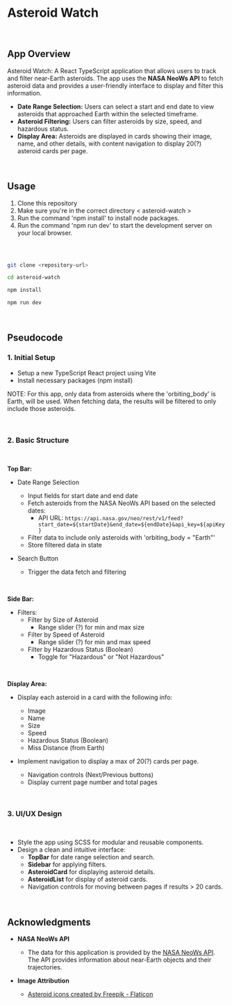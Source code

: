 # Asteroid Watch

<br>

## App Overview

Asteroid Watch: A React TypeScript application that allows users to track and filter near-Earth asteroids. The app uses the <strong>NASA NeoWs API</strong> to fetch asteroid data and provides a user-friendly interface to display and filter this information.

-   **Date Range Selection:** Users can select a start and end date to view asteroids that approached Earth within the selected timeframe.
-   **Asteroid Filtering:** Users can filter asteroids by size, speed, and hazardous status.
-   **Display Area:** Asteroids are displayed in cards showing their image, name, and other details, with content navigation to display 20(?) asteroid cards per page.

<br>

## Usage

1. Clone this repository
2. Make sure you're in the correct directory < asteroid-watch >
3. Run the command 'npm install' to install node packages.
4. Run the command 'npm run dev' to start the development server on your local browser.

<br>

```bash

git clone <repository-url>

cd asteroid-watch

npm install

npm run dev

```

<br>

## Pseudocode

### 1. Initial Setup
- Setup a new TypeScript React project using Vite
- Install necessary packages (npm install)


NOTE: For this app, only data from asteroids where the 'orbiting_body' is Earth, will be used. When fetching data, the results will be filtered to only include those asteroids.

<br>

### 2. Basic Structure
<br>

**Top Bar:**

-   Date Range Selection

    -   Input fields for start date and end date
    -   Fetch asteroids from the NASA NeoWs API based on the selected dates:
        -   API URL: `https://api.nasa.gov/neo/rest/v1/feed?start_date=${startDate}&end_date=${endDate}&api_key=${apiKey}`
    -   Filter data to include only asteroids with 'orbiting_body = "Earth"'
    -   Store filtered data in state

-   Search Button
    -   Trigger the data fetch and filtering

<br>

**Side Bar:**

-   Filters:
    -   Filter by Size of Asteroid
        -   Range slider (?) for min and max size
    -   Filter by Speed of Asteroid
        -   Range slider (?) for min and max speed
    -   Filter by Hazardous Status (Boolean)
        -   Toggle for "Hazardous" or "Not Hazardous"

<br>

**Display Area:**

-   Display each asteroid in a card with the following info:

    -   Image
    -   Name
    -   Size
    -   Speed
    -   Hazardous Status (Boolean)
    -   Miss Distance (from Earth)

-   Implement navigation to display a max of 20(?) cards per page.
    -   Navigation controls (Next/Previous buttons)
    -   Display current page number and total pages

<br>

### 3. UI/UX Design
<br>

- Style the app using SCSS for modular and reusable components.
- Design a clean and intuitive interface:
    - **TopBar** for date range selection and search.
    - **Sidebar** for applying filters.
    - **AsteroidCard** for displaying asteroid details.
    - **AsteroidList** for display of asteroid cards.
    - Navigation controls for moving between pages if results > 20 cards.

<br>

## Acknowledgments

-   **NASA NeoWs API**

    -   The data for this application is provided by the [NASA NeoWs API](https://api.nasa.gov/neo/rest/v1/feed). The API provides information about near-Earth objects and their trajectories.

-   **Image Attribution**
    -   <a href="https://www.flaticon.com/free-icons/asteroid" title="Asteroid icons">Asteroid icons created by Freepik - Flaticon</a>
